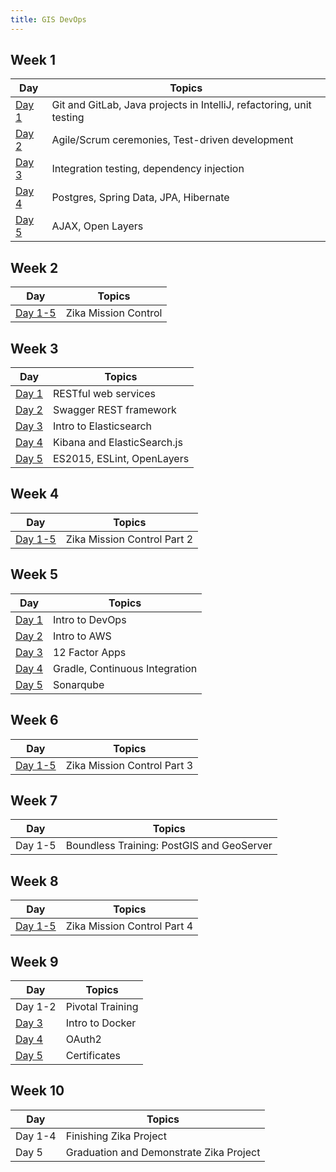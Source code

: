 ```yaml
---
title: GIS DevOps
---
```


## Week 1

Day | Topics
|----|--------|
[Day 1](week01/day1/) | Git and GitLab, Java projects in IntelliJ, refactoring, unit testing
[Day 2](week01/day2/) | Agile/Scrum ceremonies, Test-driven development
[Day 3](week01/day3/) | Integration testing, dependency injection
[Day 4](week01/day4/) | Postgres, Spring Data, JPA, Hibernate
[Day 5](week01/day5/) | AJAX, Open Layers

## Week 2

Day | Topics
|----|--------|
[Day 1-5](week02/project/) | Zika Mission Control

## Week 3

Day | Topics
|----|--------|
[Day 1](week03/day1/) | RESTful web services
[Day 2](week03/day2/) | Swagger REST framework
[Day 3](week03/day3/) | Intro to Elasticsearch
[Day 4](week03/day4/) | Kibana and ElasticSearch.js
[Day 5](week03/day5/) | ES2015, ESLint, OpenLayers

## Week 4

Day | Topics
|----|--------|
[Day 1-5](week04/project/) | Zika Mission Control Part 2

## Week 5

Day | Topics
|----|--------|
[Day 1](week05/day1/) | Intro to DevOps
[Day 2](week05/day2/) | Intro to AWS
[Day 3](week05/day3/) | 12 Factor Apps
[Day 4](week05/day4/) | Gradle, Continuous Integration
[Day 5](week05/day5/) | Sonarqube

## Week 6

Day | Topics
|----|--------|
[Day 1-5](week06/project) | Zika Mission Control Part 3

## Week 7

Day | Topics
|----|--------|
Day 1-5 | Boundless Training: PostGIS and GeoServer

## Week 8

Day | Topics
|----|--------|
[Day 1-5](week08/project) | Zika Mission Control Part 4

## Week 9

Day | Topics
|----|--------|
Day 1-2 | Pivotal Training
[Day 3](week09/day3/) | Intro to Docker 
[Day 4](week09/day4/) | OAuth2
[Day 5](week09/day5/) | Certificates

## Week 10
Day | Topics
|----|--------|
Day 1-4 | Finishing Zika Project
Day 5 | Graduation and Demonstrate Zika Project

